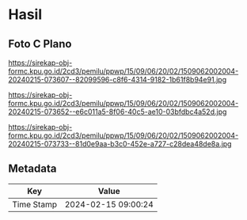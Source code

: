 # Hasil

## Foto C Plano

https://sirekap-obj-formc.kpu.go.id/2cd3/pemilu/ppwp/15/09/06/20/02/1509062002004-20240215-073607--82099596-c8f6-4314-9182-1b61f8b94e91.jpg

https://sirekap-obj-formc.kpu.go.id/2cd3/pemilu/ppwp/15/09/06/20/02/1509062002004-20240215-073652--e6c011a5-8f06-40c5-ae10-03bfdbc4a52d.jpg

https://sirekap-obj-formc.kpu.go.id/2cd3/pemilu/ppwp/15/09/06/20/02/1509062002004-20240215-073733--81d0e9aa-b3c0-452e-a727-c28dea48de8a.jpg


## Metadata

| Key        | Value               |
| ---------- | ------------------- |
| Time Stamp | 2024-02-15 09:00:24 |



